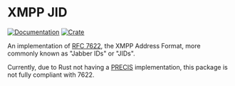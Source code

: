# XMPP JID

[![Documentation](https://docs.rs/xmpp-jid/badge.svg)](https://docs.rs/xmpp-jid)
[![Crate](https://img.shields.io/crates/v/xmpp-jid.svg)](https://crates.io/crates/xmpp-jid)


An implementation of [RFC 7622], the XMPP Address Format, more commonly known as
"Jabber IDs" or "JIDs".

Currently, due to Rust not having a [PRECIS] implementation, this package is not
fully compliant with 7622.

[RFC 7622]: https://tools.ietf.org/html/rfc7622
[PRECIS]: https://tools.ietf.org/html/rfc7564
